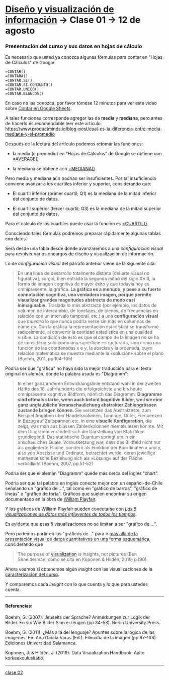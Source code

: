 # [Diseño y visualización de información](https://github.com/profesorfaco/troncal) → Clase 01 → 12 de agosto

### Presentación del curso y sus datos en hojas de cálculo


Es necesario que usted ya conozca algunas fórmulas para contar en “Hojas de Cálculos” de Google:

```
=CONTAR()
=CONTARA()
=CONTAR.SI()
=CONTAR.SI.CONJUNTO()
=CONTAR.UNICO()
=CONTAR.BLANCOS()
```

En caso no las conozca, por favor tómese 12 minutos para ver este video sobre [Contar en Google Sheets](https://www.youtube.com/watch?v=Z3B_B76HOAM).


A tales funciones corresponde agregar las de **media** y **mediana**, pero antes de hacerlo es recomendable leer este artículo: https://www.productminds.io/blog-post/cual-es-la-diferencia-entre-media-mediana-y-el-promedio

Después de la lectura del artículo podemos retomar las funciones: 

- la media (o promedio) en “Hojas de Cálculos” de Google se obtiene con [=AVERAGE()](https://support.google.com/docs/answer/3093615?hl=es-419) 

- la mediana se obtiene con [=MEDIANA()](https://support.google.com/docs/answer/3094025?hl=es-419&sjid=1363567124637463342-SA)

Pero media y mediana aún podrían ser insuficientes. Por tal insuficiencia conviene avanzar a los cuartiles inferior y superior, considerando que: 

- El cuartil inferior (primer cuartil; Q1) es la mediana de la mitad inferior del conjunto de datos.

- El cuartil superior (tercer cuartil; Q3) es la mediana de la mitad superior del conjunto de datos.

Para el cálculo de los cuartiles puede usar la función es [=CUARTIL()](https://support.google.com/docs/answer/3094041?hl=es-419&sjid=9125160580940894305-SA). 

Conociendo tales fórmulas podremos preparar rápidamente algunas tablas con datos. 

Será desde una tabla desde donde avanzaremos a una *configuración visual* para resolver varios encargos de diseño y visualización de información.

Lo de *configuración visual* del párrafo anterior viene de la siguiente cita:

> En una línea de desarrollo totalmente distinta [del arte visual no figurativa], surgió, bien entrada la segunda mitad del siglo XVIII, la forma de imagen cognitiva de mayor éxito y que todavía hoy es omnipresente: la gráfica. **La gráfica es a menudo, y pese a su fuerte connotación cognitiva, una verdadera imagen, porque permite visualizar grandes magnitudes abstracta de modo casi inimaginable**. Traslada lo más abstracto (por ejemplo, los datos de volumen de intercambio, de tonelajes, de bienes, de frecuencias en relación con un intervalo temporal, etc.) a una **configuración visual** que *muestra* lo que nunca podría verse sin más en columnas de números. Con la gráfica la representación estadística se transformó radicalmente, al convertir la cantidad estadística en una cualidad visible. La condición de esto es que el campo de la imagen no se ha de considerar solo como una superficie estructurada, sino como una función de las coordenadas *x* e *y*, la abscisa y la ordenada, cuya relación matemática se muestra mediante la «solución» sobre el plano (Boehm, 2011, pp.104-105)

Podría ser que "gráfica" no haya sido la mejor traducción para el texto original en alemán, donde la palabra usada es "Diagramm":

> In einer ganz anderen Entwicklungslinie entstand wohl in der zweiten Hälfte des 18. Jahrhunderts die erfolgreichste und bis heute omnipräsente kognitive Bildform, nämlich das Diagramm. **Diagramme sind oftmals starke, wenn auch betont kognitive Bilder, weil sie eine ganz unglaubliche Veranschaulichung abstrakter Zahlengrössen zustande bringen können**. Sie versetzen das Abstrakteste, zum Beispiel Angaben über Handelsvolumen, Tonnage, Güter, Frequenzen in Bezug auf Zeitspannen etc. in eine **visuelle Konfiguration**, die zeigt, was man aus blassen Zahlenkolonnen niemals lesen könnte. Mit dem Diagramm verändert sich die Darstellung von Statistiken grundlegend. Das statistische Quantum springt um in ein anschauliches Quale. Voraussetzung war, dass das Bildfeld nicht nur als gegliederte Fläche, sondern als Funktion der Koordinaten x und y, also von Abszisse und Ordinate, betrachtet wurde, deren jeweilige mathematische Beziehung sich als »Lösung« auf der Fläche verbildlicht (Boehm, 2007, pp.51-52)

Podría ser que el alemán "Diagramm" quede más cerca del inglés "chart". 

Podría ser que tal palabra en inglés conecte mejor con un español-de-Chile señalando un "gráfico de …", tal como en "gráfico de barras", "gráfico de líneas" o "gráfico de torta". Gráficos que suelen encontrar su origen documentado en la obra de [William Playfair](https://notes.math.ca/en/article/william-playfairs-statistical-graphs/). 

Y los gráficos de William Playfair pueden conectarse con [*Las 5 visualizaciones de datos más influyentes de todos los tiempos*](https://www.tableau.com/es-es/learn/whitepapers/5-most-influential-visualizations).

Es evidente que esas 5 visualizaciones no se limitan a ser "gráfico de …". 

Pero podemos partir en los "gráficos de…" para ir [más allá de la presentación visual de datos cuantitativos en una forma esquemática](https://www.visual-literacy.org/periodic_table/periodic_table.html), considerando que

> The purpose of [visualization](https://www.visual-literacy.org/periodic_table/periodic_table.html) is insights, not pictures (Ben Shneiderman, como se cita en Koponen & Hildén, 2019, p.190).

Ahora veamos si obtenemos algún *insight* con las visualizaciones de la [caracterización del curso](https://www.u-cursos.cl/fau/2025/2/AUD5V027/1/integrantes/stats).

Y comparemos cada *insight* con lo que cuenta y lo que para ustedes cuenta.

- - - - 

#### Referencias:

Boehm, G. (2007). Jenseits der Sprache? Anmerkungen zur Logik der Bilder. En su: Wie Bilder Sinn erzeugen (pp.34-53). Berlin University Press. 

Boehm, G. (2011). ¿Más allá del lenguaje? Apuntes sobre la lógica de las imágenes. En: Ana García Varas (Ed.). Filosofía de la imagen (pp.87-106). Ediciones Universidad Salamanca.

Koponen, J. & Hildén, J. (2019). Data Visualization Handbook. Aalto korkeakoulusäätiö.

- - - - 

[clase 02](https://github.com/profesorfaco/troncal/blob/main/clase-02/README.md)
